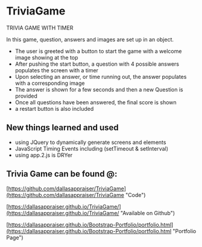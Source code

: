 # TriviaGame
TRIVIA GAME WITH TIMER

In this game, question, answers and images  are set up in an object.

- The user is greeted with a button to start the game with a welcome image showing at the top
- After pushing the start button, a question with 4 possible answers populates the screen with a timer
- Upon selecting an answer, or time running out, the answer populates with a corresponding image
- The answer is shown for a few seconds and then a new Question is provided
- Once all questions have been answered, the final score is shown
- a restart button is also included

## New things learned and used ##  

- using JQuery to dynamically generate screens and elements
- JavaScript Timing Events including (setTimeout & setInterval)
- using app.2.js is DRYer


## Trivia Game can be found @: ##

[https://github.com/dallasappraiser/TriviaGame](https://github.com/dallasappraiser/TriviaGame "Code")

[https://dallasappraiser.github.io/TriviaGame/](https://dallasappraiser.github.io/TriviaGame/ "Available on Github")


[https://dallasappraiser.github.io/Bootstrap-Portfolio/portfolio.html](https://dallasappraiser.github.io/Bootstrap-Portfolio/portfolio.html "Portfolio Page")
